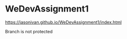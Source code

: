 # WeDevAssignment1

https://jasonivan.github.io/WeDevAssignment1/index.html

Branch is not protected
